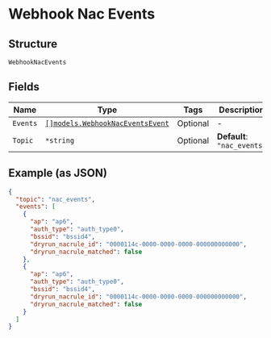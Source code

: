 
# Webhook Nac Events

## Structure

`WebhookNacEvents`

## Fields

| Name | Type | Tags | Description |
|  --- | --- | --- | --- |
| `Events` | [`[]models.WebhookNacEventsEvent`](../../doc/models/webhook-nac-events-event.md) | Optional | - |
| `Topic` | `*string` | Optional | **Default**: `"nac_events"` |

## Example (as JSON)

```json
{
  "topic": "nac_events",
  "events": [
    {
      "ap": "ap6",
      "auth_type": "auth_type0",
      "bssid": "bssid4",
      "dryrun_nacrule_id": "0000114c-0000-0000-0000-000000000000",
      "dryrun_nacrule_matched": false
    },
    {
      "ap": "ap6",
      "auth_type": "auth_type0",
      "bssid": "bssid4",
      "dryrun_nacrule_id": "0000114c-0000-0000-0000-000000000000",
      "dryrun_nacrule_matched": false
    }
  ]
}
```

